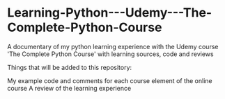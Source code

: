 # Learning-Python---Udemy---The-Complete-Python-Course
A documentary of my python learning experience with the Udemy course 'The Complete Python Course' with learning sources, code and reviews

Things that will be added to this repository:

My example code and comments for each course element of the online course
A review of the learning experience
